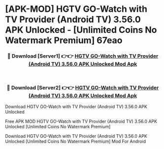 # [APK-MOD] HGTV GO-Watch with TV Provider (Android TV) 3.56.0 APK Unlocked - [Unlimited Coins No Watermark Premium] 67eao



<div align="center">
<h3>🔴 Download [Server1] 👉👉 <a href="https://momento.my/?title=HGTV_GO-Watch_with_TV_Provider_(Android_TV)_3.56.0_APK_Unlocked">HGTV GO-Watch with TV Provider (Android TV) 3.56.0 APK Unlocked Mod Apk</a></h3><br>

<h3>🔴 Download [Server2] 👉👉 <a href="https://momento.my/?title=HGTV_GO-Watch_with_TV_Provider_(Android_TV)_3.56.0_APK_Unlocked">HGTV GO-Watch with TV Provider (Android TV) 3.56.0 APK Unlocked Mod Apk</a></h3>
</div>



Download HGTV GO-Watch with TV Provider (Android TV) 3.56.0 APK Unlocked 

Free APK MOD HGTV GO-Watch with TV Provider (Android TV) 3.56.0 APK Unlocked [Unlimited Coins No Watermark Premium]

Download HGTV GO-Watch with TV Provider (Android TV) 3.56.0 APK Unlocked [Unlimited Coins No Watermark Premium] Mod For Android
